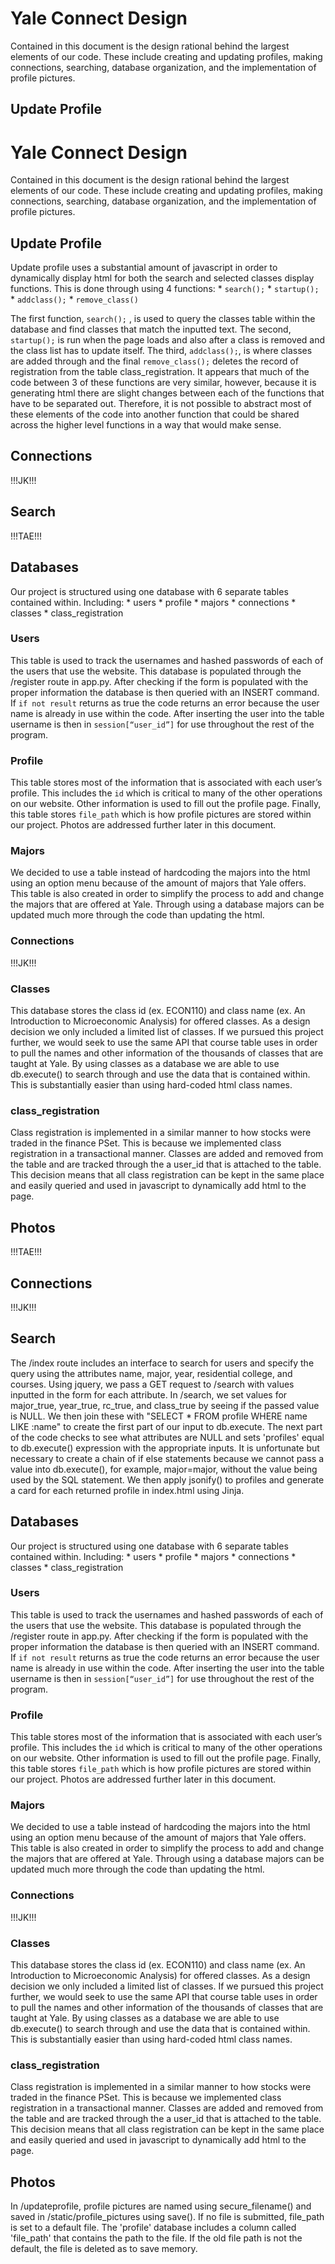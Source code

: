# Yale Connect Design
Contained in this document is the design rational behind the largest elements of our code. These include creating and updating profiles, making connections, searching, database organization, and the implementation of profile pictures.

## Update Profile
# Yale Connect Design
Contained in this document is the design rational behind the largest elements of our code. These include creating and updating profiles, making connections, searching, database organization, and the implementation of profile pictures.

## Update Profile
Update profile uses a substantial amount of javascript in order to dynamically display html for both the search and selected classes display functions. This is done through using 4 functions:
	* `search();`
	* `startup();`
	* `addclass();`
	* `remove_class()`

The first function,  `search();` , is used to query the classes table within the database and find classes that match the inputted text. The second, `startup();` is run when the page loads and also after a class is removed and the class list has to update itself. The third, `addclass();`, is where classes are added through and the final `remove_class();` deletes the record of registration from the table class_registration. It appears that much of the code between 3 of these functions are very similar, however, because it is generating html there are slight changes between each of the functions that have to be separated out. Therefore, it is not possible to abstract most of these elements of the code into another function that could be shared across the higher level functions in a way that would make sense.

## Connections
!!!JK!!!

## Search
!!!TAE!!!

## Databases
Our project is structured using one database with 6 separate tables contained within.  Including:
	* users
	* profile
	* majors
	* connections
	* classes
	* class_registration

### Users
This table is used to track the usernames and hashed passwords of each of the users that use the website. This database is populated through the /register route in app.py. After checking if the form is populated with the proper information the database is then queried with an INSERT command. If  `if not result`  returns as true the code returns an error because the user name is already in use within the code. After inserting the user into the table username is then in  `session[“user_id”]` for use throughout the rest of the program.

### Profile
This table stores most of the information that is associated with each user’s profile. This includes the `id` which is critical to many of the other operations on our website. Other information is used to fill out the profile page. Finally, this table stores `file_path` which is how profile pictures are stored within our project. Photos are addressed further later in this document.

### Majors
We decided to use a table instead of hardcoding the majors into the html using an option menu because of the amount of majors that Yale offers. This table is also created in order to simplify the process to add and change the majors that are offered at Yale. Through using a database majors can be updated much more through the code than updating the html.

### Connections
!!!JK!!!


### Classes
This database stores the class id (ex. ECON110) and class name (ex. An Introduction to Microeconomic Analysis) for offered classes. As a design decision we only included a limited list of classes. If we pursued this project further, we would seek to use the same API that course table uses in order to pull the names and other information of the thousands of classes that are taught at Yale. By using classes as a database we are able to use db.execute() to search through and use the data that is contained within. This is substantially easier than using hard-coded html class names.

### class_registration
Class registration is implemented in a similar manner to how stocks were traded in the finance PSet. This is because we implemented class registration in a transactional manner. Classes are added and removed from the table and are tracked through the a user_id that is attached to the table. This decision means that all class registration can be kept in the same place and easily queried and used in javascript to dynamically add html to the page.

## Photos
!!!TAE!!!







## Connections
!!!JK!!!

## Search
The /index route includes an interface to search for users and specify the query using the attributes name, major, year, residential college, and courses. Using jquery, we pass a GET request to /search with values inputted in the form for each attribute. In /search, we set values for major_true, year_true, rc_true, and class_true by seeing if the passed value is NULL. We then join these with "SELECT * FROM profile WHERE name LIKE :name" to create the first part of our input to db.execute. The next part of the code checks to see what attributes are NULL and sets 'profiles' equal to db.execute() expression with the appropriate inputs. It is unfortunate but necessary to create a chain of if else statements because we cannot pass a value into db.execute(), for example, major=major, without the value being used by the SQL statement. We then apply jsonify() to profiles and generate a card for each returned profile in index.html using Jinja.

## Databases
Our project is structured using one database with 6 separate tables contained within.  Including:
	* users
	* profile
	* majors
	* connections
	* classes
	* class_registration

### Users
This table is used to track the usernames and hashed passwords of each of the users that use the website. This database is populated through the /register route in app.py. After checking if the form is populated with the proper information the database is then queried with an INSERT command. If  `if not result`  returns as true the code returns an error because the user name is already in use within the code. After inserting the user into the table username is then in  `session[“user_id”]` for use throughout the rest of the program.

### Profile
This table stores most of the information that is associated with each user’s profile. This includes the `id` which is critical to many of the other operations on our website. Other information is used to fill out the profile page. Finally, this table stores `file_path` which is how profile pictures are stored within our project. Photos are addressed further later in this document.

### Majors
We decided to use a table instead of hardcoding the majors into the html using an option menu because of the amount of majors that Yale offers. This table is also created in order to simplify the process to add and change the majors that are offered at Yale. Through using a database majors can be updated much more through the code than updating the html.

### Connections
!!!JK!!!


### Classes
This database stores the class id (ex. ECON110) and class name (ex. An Introduction to Microeconomic Analysis) for offered classes. As a design decision we only included a limited list of classes. If we pursued this project further, we would seek to use the same API that course table uses in order to pull the names and other information of the thousands of classes that are taught at Yale. By using classes as a database we are able to use db.execute() to search through and use the data that is contained within. This is substantially easier than using hard-coded html class names.

### class_registration
Class registration is implemented in a similar manner to how stocks were traded in the finance PSet. This is because we implemented class registration in a transactional manner. Classes are added and removed from the table and are tracked through the a user_id that is attached to the table. This decision means that all class registration can be kept in the same place and easily queried and used in javascript to dynamically add html to the page.

## Photos
In /updateprofile, profile pictures are named using secure_filename() and saved in /static/profile_pictures using save(). If no file is submitted, file_path is set to a default file. The 'profile' database includes a column called 'file_path' that contains the path to the file. If the old file path is not the default, the file is deleted as to save memory.


